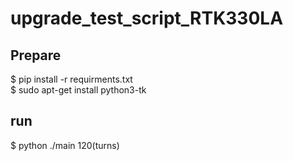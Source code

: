 # upgrade_test_script_RTK330LA

## Prepare
$ pip install -r requirments.txt  
$ sudo apt-get install python3-tk

## run

$ python ./main 120(turns)




